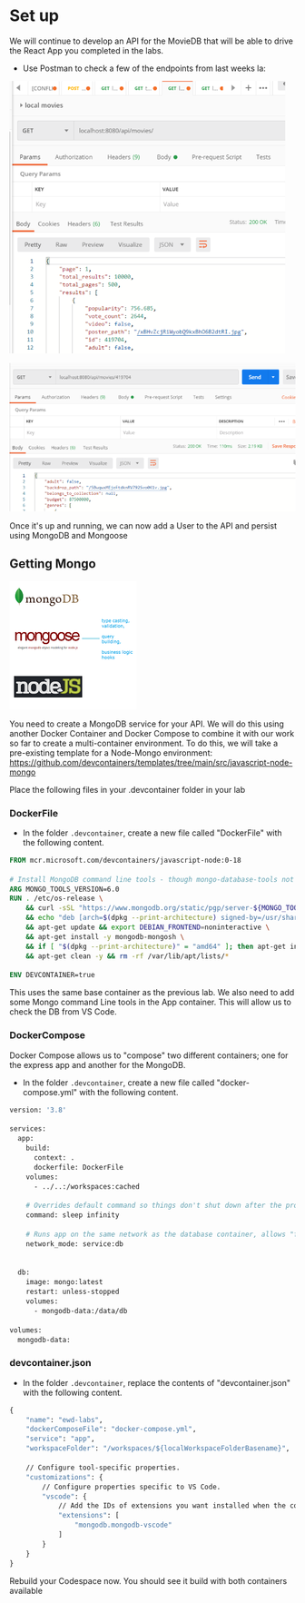 # Set up

We will continue to develop an API for the MovieDB that will be able to drive the React App you completed in the labs. 


- Use Postman to check a few of the endpoints from last weeks la:

![Get Movies](./img/movies1.png)

![Get a Movies](./img/movies2.png)

Once it's up and running, we can now add a User to the API and persist using MongoDB and Mongoose

## Getting Mongo

![Mongoose](./img/download.png)

You need to create a MongoDB service for your API. We will do this using another Docker Container and Docker Compose to combine it with our work so far to create a multi-container environment. 
To do this, we will take a pre-existing template for a Node-Mongo environment: https://github.com/devcontainers/templates/tree/main/src/javascript-node-mongo

Place the following files in your .devcontainer folder in your lab

### DockerFile

+ In the folder ``.devcontainer``, create a new file called "DockerFile" with the following content.



~~~dockerfile
FROM mcr.microsoft.com/devcontainers/javascript-node:0-18

# Install MongoDB command line tools - though mongo-database-tools not available on arm64
ARG MONGO_TOOLS_VERSION=6.0
RUN . /etc/os-release \
    && curl -sSL "https://www.mongodb.org/static/pgp/server-${MONGO_TOOLS_VERSION}.asc" | gpg --dearmor > /usr/share/keyrings/mongodb-archive-keyring.gpg \
    && echo "deb [arch=$(dpkg --print-architecture) signed-by=/usr/share/keyrings/mongodb-archive-keyring.gpg] http://repo.mongodb.org/apt/debian ${VERSION_CODENAME}/mongodb-org/${MONGO_TOOLS_VERSION} main" | tee /etc/apt/sources.list.d/mongodb-org-${MONGO_TOOLS_VERSION}.list \
    && apt-get update && export DEBIAN_FRONTEND=noninteractive \
    && apt-get install -y mongodb-mongosh \
    && if [ "$(dpkg --print-architecture)" = "amd64" ]; then apt-get install -y mongodb-database-tools; fi \
    && apt-get clean -y && rm -rf /var/lib/apt/lists/*

ENV DEVCONTAINER=true
~~~

This uses the same base container as the previous lab. We also need to add some Mongo command Line tools in the App container. This will allow us to check the DB from VS Code.

### DockerCompose

Docker Compose allows us to "compose" two different containers; one for the express app and another for the MongoDB. 

+ In the folder ``.devcontainer``, create a new file called "docker-compose.yml" with the following content.

~~~dockerfile
version: '3.8'

services:
  app:
    build: 
      context: .
      dockerfile: DockerFile
    volumes:
      - ../..:/workspaces:cached

    # Overrides default command so things don't shut down after the process ends.
    command: sleep infinity

    # Runs app on the same network as the database container, allows "forwardPorts" in devcontainer.json function.
    network_mode: service:db


  db:
    image: mongo:latest
    restart: unless-stopped
    volumes:
      - mongodb-data:/data/db

volumes:
  mongodb-data:
~~~



### devcontainer.json

+ In the folder ``.devcontainer``, replace the contents of  "devcontainer.json" with the following content.

~~~dockerfile
{
	"name": "ewd-labs",
	"dockerComposeFile": "docker-compose.yml",
	"service": "app",
	"workspaceFolder": "/workspaces/${localWorkspaceFolderBasename}",

	// Configure tool-specific properties.
	"customizations": {
		// Configure properties specific to VS Code.
		"vscode": {
			// Add the IDs of extensions you want installed when the container is created.
			"extensions": [
				"mongodb.mongodb-vscode"
			]
		}
	}
}
~~~

Rebuild your Codespace now. You should see it build with both containers available
